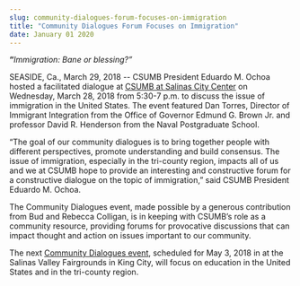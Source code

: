 ```yaml
---
slug: community-dialogues-forum-focuses-on-immigration
title: "Community Dialogues Forum Focuses on Immigration"
date: January 01 2020
---
```


 
<p><b>“</b><i>Immigration: Bane or blessing?”</i></p>
<p>
  SEASIDE, Ca., March 29, 2018 -- CSUMB President Eduardo M. Ochoa hosted a
  facilitated dialogue at<b> </b
  ><a href="https://csumb.edu/directory/buildings/salinas-city-center"
    >CSUMB at Salinas City Center</a
  >
  on Wednesday, March 28, 2018 from 5:30-7 p.m. to discuss the issue of
  immigration in the United States. The event featured Dan Torres, Director of
  Immigrant Integration from the Office of Governor Edmund G. Brown Jr. and
  professor David R. Henderson from the Naval Postgraduate School.
</p>
<p>
  “The goal of our community dialogues is to bring together people with
  different perspectives, promote understanding and build consensus. The issue
  of immigration, especially in the tri-county region, impacts all of us and we
  at CSUMB hope to provide an interesting and constructive forum for a
  constructive dialogue on the topic of immigration,” said CSUMB President
  Eduardo M. Ochoa.
</p>
<p>
  The Community Dialogues event, made possible by a generous contribution from
  Bud and Rebecca Colligan, is in keeping with CSUMB’s role as a community
  resource, providing forums for provocative discussions that can impact thought
  and action on issues important to our community.
</p>
<p>
  The next
  <a href="https://csumb.edu/president/events/community-dialogues-education"
    >Community Dialogues event</a
  >, scheduled for May 3, 2018 in at the Salinas Valley Fairgrounds in King
  City, will focus on education in the United States and in the tri-county
  region.
</p>
 
